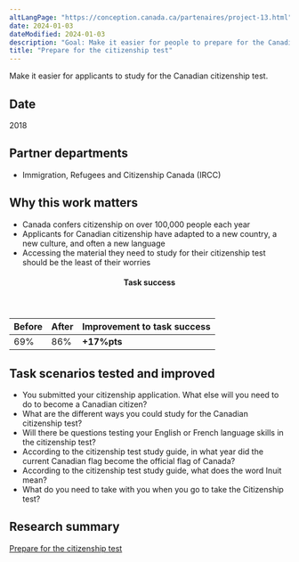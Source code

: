 ```yaml
---
altLangPage: "https://conception.canada.ca/partenaires/project-13.html"
date: 2024-01-03
dateModified: 2024-01-03
description: "Goal: Make it easier for people to prepare for the Canadian citizenship test. Date: Summer 2018"
title: "Prepare for the citizenship test"
---
```

<p>Make it easier for applicants to study for the Canadian citizenship test.</p>
<h2>Date</h2>
<p>2018</p>
<h2>Partner departments</h2>
<ul>
  <li>Immigration, Refugees and Citizenship Canada (IRCC)</li>
</ul>
<h2>Why this work matters</h2>
<ul class="lst-spcd">
  <li>Canada confers citizenship on over 100,000 people each year</li>
  <li>Applicants for Canadian citizenship have adapted to a new country, a new culture, and often a new language</li>
  <li>Accessing the material they need to study for their citizenship test should be the least of their worries</li>
</ul>
<div class="row mrgn-tp-lg mrgn-bttm-lg">
  <div class="col-md-8">
    <div class="panel panel-success">
      <header class="panel-heading">
        <h4 class="panel-title text-center">Task success</h4>
      </header>
      <table class="table">
        <thead>
          <tr style="">
            <th scope="col" class="col-md-3">Before</th>
            <th scope="col" class="col-md-3">After</th>
            <th scope="col" class="col-md-6">Improvement to task success</th>
          </tr>
        </thead>
        <tbody>
          <tr>
            <td class="table-smnum">69%</td>
            <td class="table-smnum">86%</td>
            <td class="table-smnum"><span class="text-success"><strong>+17%pts</strong></span></td>
          </tr>
        </tbody>
      </table>
    </div>
  </div>
</div>
<h2>Task scenarios tested and improved</h2>
<ul class="lst-spcd">
  <li>You submitted your citizenship application. What else will you need to do to become a Canadian citizen?</li>
  <li>What are the different ways you could study for the Canadian citizenship test?</li>
  <li>Will there be questions testing your English or French language skills in the citizenship test?</li>
  <li>According to the citizenship test study guide, in what year did the current Canadian flag become the official flag of Canada?</li>
  <li>According to the citizenship test study guide, what does the word Inuit mean?</li>
  <li>What do you need to take with you when you go to take the Citizenship test?</li>
</ul>
<h2>Research summary</h2>
<p><a href="https://blog.canada.ca/research-summaries/citizenship-test-research-summary.html">Prepare for the citizenship test</a></p>
